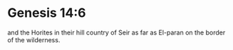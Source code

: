 # Genesis 14:6

and the Horites in their hill country of Seir as far as El-paran on the border of the wilderness.
